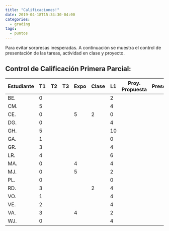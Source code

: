 ```yaml
---
title: "Calificaciones!"
date: 2019-04-18T15:34:30-04:00
categories:
  - grading
tags:
  - puntos
---
```


Para evitar sorpresas inesperadas. A continuación se muestra el control de presentación de las tareas, actividad en clase y proyecto.

## Control de Calificación Primera Parcial:

Estudiante | T1 | T2 | T3 | Expo | Clase | L1 | Proy. Propuesta | Presentación
---------- | -- | -- | -- | ---- | ----- | -- | ------------- | ------------
BE.        |  0 |    |    |      |       | 2  |               |
CM.        |  5 |    |    |      |       | 4  |               |
CE.        |  0 |    |    |   5  | 2     | 0  |               |
DG.        |  0 |    |    |      |       | 4  |               |
GH.        |  5 |    |    |      |       | 10 |               |
GA.        |  1 |    |    |      |       | 0  |               |
GR.        |  3 |    |    |      |       | 4  |               |
LR.        |  4 |    |    |      |       | 6  |               |
MA.        |  0 |    |    |   4  |       | 4  |               |
MJ.        |  0 |    |    |   5  |       | 2  |               |
PL.        |  0 |    |    |      |       | 0  |               |
RD.        |  3 |    |    |      | 2     | 4  |               |
VO.        |  1 |    |    |      |       | 4  |               |
VE.        |  2 |    |    |      |       | 4  |               |
VA.        |  3 |    |    |   4  |       | 2  |               |
WJ.        |  0 |    |    |      |       | 4  |               |


